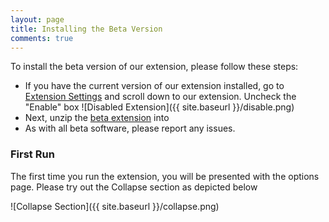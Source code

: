 ```yaml
---
layout: page
title: Installing the Beta Version
comments: true
---
```


To install the beta version of our extension, please follow these steps:

- If you have the current version of our extension installed, go to [Extension Settings](chrome://extensions/) and scroll down to our extension. Uncheck the "Enable" box
  ![Disabled Extension]({{ site.baseurl }}/disable.png)
- Next, unzip the [beta extension]() into
- As with all beta software, please report any issues.

### First Run

The first time you run the extension, you will be presented with the options page. Please try out the Collapse section as depicted below

![Collapse Section]({{ site.baseurl }}/collapse.png)

